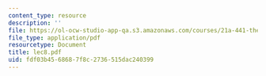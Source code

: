 ```yaml
---
content_type: resource
description: ''
file: https://ol-ocw-studio-app-qa.s3.amazonaws.com/courses/21a-441-the-conquest-of-america-spring-2004/fdf03b4568687f8c2736515dac240399_lec8.pdf
file_type: application/pdf
resourcetype: Document
title: lec8.pdf
uid: fdf03b45-6868-7f8c-2736-515dac240399
---
```

